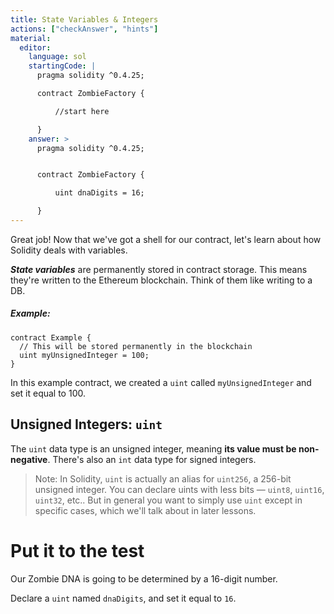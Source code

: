 ```yaml
---
title: State Variables & Integers
actions: ["checkAnswer", "hints"]
material:
  editor:
    language: sol
    startingCode: |
      pragma solidity ^0.4.25;

      contract ZombieFactory {

          //start here

      }
    answer: >
      pragma solidity ^0.4.25;


      contract ZombieFactory {

          uint dnaDigits = 16;

      }
---
```


Great job! Now that we've got a shell for our contract, let's learn about how
Solidity deals with variables.

**_State variables_** are permanently stored in contract storage. This means
they're written to the Ethereum blockchain. Think of them like writing to a DB.

##### Example:

```
contract Example {
  // This will be stored permanently in the blockchain
  uint myUnsignedInteger = 100;
}
```

In this example contract, we created a `uint` called `myUnsignedInteger` and set
it equal to 100.

## Unsigned Integers: `uint`

The `uint` data type is an unsigned integer, meaning **its value must be
non-negative**. There's also an `int` data type for signed integers.

> Note: In Solidity, `uint` is actually an alias for `uint256`, a 256-bit
> unsigned integer. You can declare uints with less bits — `uint8`, `uint16`,
> `uint32`, etc.. But in general you want to simply use `uint` except in
> specific cases, which we'll talk about in later lessons.

# Put it to the test

Our Zombie DNA is going to be determined by a 16-digit number.

Declare a `uint` named `dnaDigits`, and set it equal to `16`.
